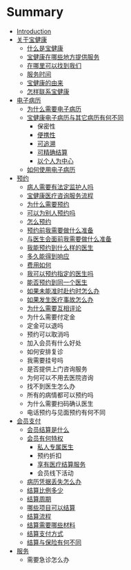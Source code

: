 # Summary

* [Introduction](README.md)
* [关于宝健康](chapter1.md)
  * [什么是宝健康](chapter1/bao-jian-kang.md)
  * [宝健康在哪些地方提供服务](chapter1/bao-jian-kang-zai-na-xie-di-fang-ti-gong-fu-wu.md)
  * [在哪里可以找到我们](chapter1/zai-na-li-ke-yi-zhao-dao-wo-men.md)
  * [服务时间](chapter1/fu-wu-shi-jian.md)
  * [宝健康的由来](chapter1/bao-jian-kang-de-you-lai.md)
  * [怎样联系宝健康](chapter1/zen-yang-lian-xi-bao-jian-kang.md)
* [电子病历](dian-zi-bing-li.md)
  * [为什么需要电子病历](dian-zi-bing-li/wei-shi-yao-xu-yao-ge-ren-dian-zi-bing-li.md)
  * [宝健康电子病历与其它病历有何不同](dian-zi-bing-li/bao-jian-kang-dian-zi-bing-li-de-te-dian.md)
    * 保密性
    * [便携性](dian-zi-bing-li/bao-jian-kang-dian-zi-bing-li-de-te-dian/bian-xi-xing.md)
    * [可追溯](dian-zi-bing-li/bao-jian-kang-dian-zi-bing-li-de-te-dian/ke-zhui-su.md)
    * [可精确结算](dian-zi-bing-li/bao-jian-kang-dian-zi-bing-li-de-te-dian/ke-jing-que-jie-suan.md)
    * [以个人为中心](dian-zi-bing-li/bao-jian-kang-dian-zi-bing-li-de-te-dian/ke-jing-que-jie-suan/yi-ge-ren-wei-zhong-xin.md)
  * [如何使用电子病历](dian-zi-bing-li/ru-he-shi-yong-dian-zi-bing-li.md)
* [预约](yu-yue.md)
  * [病人需要有法定监护人吗](yu-yue/bing-ren-xu-yao-you-fa-ding-jian-hu-ren-ma.md)
  * [宝健康医疗咨询服务流程](yu-yue/bao-jian-kang-zi-xun-fu-wu-liu-cheng.md)
  * [为什么需要预约](yu-yue/wei-shi-yao-xu-yao-yu-yue.md)
  * [可以为别人预约吗](yu-yue/ke-yi-wei-bie-ren-yu-yue-ma.md)
  * [怎么预约](yu-yue/zen-yao-yu-yue.md)
  * [预约前我需要做什么准备](yu-yue/yu-yue-qian-wo-xu-yao-zuo-shi-yao-zhun-bei.md)
  * [与医生会面前我需要做什么准备](yu-yue/yu-yi-sheng-hui-mian-qian-wo-xu-yao-zuo-shi-yao-zhun-bei.md)
  * [我能预约到什么样的医生](yu-yue/ru-he-yu-yue-dao-he-shi-de-yi-sheng.md)
  * [多久能得到响应](yu-yue/duo-jiu-neng-de-dao-xiang-ying.md)
  * [费用如何](yu-yue/fei-yong-ru-he.md)
  * [我可以预约指定的医生吗](yu-yue/wo-ke-yi-yu-yue-zhi-ding-de-yi-sheng-ma.md)
  * [能否预约到同一个医生](yu-yue/neng-fou-yu-yue-dao-tong-yi-ge-yi-sheng.md)
  * [如果未能准时赴约时怎么办](yu-yue/ru-guo-hui-mian-shi-chi-dao-zen-yao-ban.md)
  * [如果发生医疗事故怎么办](yu-yue/ru-guo-fa-sheng-yi-liao-shi-gu-zen-yao-ban.md)
  * [为什么需要互相评论](yu-yue/wei-shi-yao-xu-yao-hu-xiang-ping-lun.md)
  * 为什么需要付定金
  * 定金可以退吗
  * 预约可以取消吗
  * 加入会员有什么好处
  * 如何安排复诊
  * 我需要挂号吗
  * 是否提供上门咨询服务
  * 为何可以不用去医院咨询
  * 找不到医生怎么办
  * 所有的病情都可以预约吗
  * 为什么需要扫码确认医生
  * 电话预约与见面预约有何不同
* [会员支付](hui-yuan-zhi-fu.md)
  * [会员结算是什么](hui-yuan-zhi-fu/hui-yuan-jie-suan-shi-shi-yao.md)
  * [会员有何特权](hui-yuan-zhi-fu/hui-yuan-te-quan.md)
    * [私人专属医生](hui-yuan-zhi-fu/hui-yuan-te-quan/ke-yi-yu-yue-tong-yi-ge-yi-sheng.md)
    * 预约折扣
    * [享有医疗结算服务](hui-yuan-zhi-fu/hui-yuan-te-quan/geng-gao-de-bao-xiao-bi-li.md)
    * 会员线下活动
  * [病历凭据丢失怎么办](hui-yuan-zhi-fu/bing-li-ping-ju-diu-shi-zen-yao-ban.md)
  * [结算比例多少](hui-yuan-zhi-fu/jie-suan-bi-li-duo-shao.md)
  * [结算周期](hui-yuan-zhi-fu/jie-suan-zhou-qi.md)
  * [哪些项目可以结算](hui-yuan-zhi-fu/na-xie-xiang-mu-ke-yi-jie-suan.md)
  * [结算流程](hui-yuan-zhi-fu/jie-suan-liu-cheng.md)
  * [结算需要哪些材料](hui-yuan-zhi-fu/jie-suan-xu-yao-na-xie-cai-liao.md)
  * [结算支付方式](hui-yuan-zhi-fu/jie-suan-zhi-fu-fang-shi.md)
  * [结算与保险有何不同](hui-yuan-zhi-fu/jie-suan-yu-bao-xian-you-he-bu-tong.md)
* [服务](fu-wu.md)
  * 需要急诊怎么办

